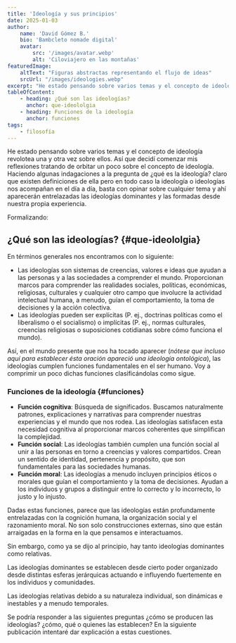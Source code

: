 ```yaml
---
title: 'Ideología y sus principios'
date: 2025-01-03
author:
    name: 'David Gómez B.'
    bio: 'Bambcleto nomade digital'
    avatar:
        src: '/images/avatar.webp'
        alt: 'Ciloviajero en las montañas'
featuredImage: 
    altText: "Figuras abstractas representando el flujo de ideas"
    srcUrl: "/images/ideologies.webp"
excerpt: "He estado pensando sobre varios temas y el concepto de ideología revolotea una y otra vez sobre ellos. Así que decidí comenzar mis reflexiones tratando de vagar un poco sobre el concepto de ideología"
tableOfContent:
    - heading: ¿Qué son las ideologías?
      anchor: que-ideololgia
    - heading: Funciones de la ideología
      anchor: funciones
tags: 
    - filosofía
---
```


He estado pensando sobre varios temas y el concepto de ideología revolotea una y otra vez sobre ellos. Así que decidí comenzar mis reflexiones tratando de orbitar un poco sobre el concepto de ideología. Haciendo algunas indagaciones a la pregunta de ¿qué es la ideología? claro que existen definiciones de ella pero en todo caso la ideología o ideologías nos acompañan en el día a día, basta con opinar sobre cualquier tema y ahí aparecerán entrelazadas las ideologías dominantes y las formadas desde nuestra propia experiencia. 

Formalizando:

## ¿Qué son las ideologías? {#que-ideololgia}
En términos generales nos encontramos con lo siguiente:
- Las ideologías son sistemas de creencias, valores e ideas que ayudan a las personas y a las sociedades a comprender el mundo. Proporcionan marcos para comprender las realidades sociales, políticas, económicas, religiosas, culturales y cualquier otro campo que involucre la actividad intelectual humana, a menudo, guían el comportamiento, la toma de decisiones y la acción colectiva.
- Las ideologías pueden ser explícitas (P. ej., doctrinas políticas como el liberalismo o el socialismo) o implícitas (P. ej., normas culturales, creencias religiosas o suposiciones cotidianas sobre cómo funciona el mundo).

Así, en el mundo presente que nos ha tocado aparecer (*nótese que incluso aquí para establecer ésta oración apareció una ideología ontológica*), las ideologías cumplen funciones fundamentales en el ser humano. Voy a comprimir un poco dichas funciones clasificándolas como sigue.

### Funciones de la ideología {#funciones}
- **Función cognitiva**: Búsqueda de significados. Buscamos naturalmente patrones, explicaciones y narrativas para comprender nuestras experiencias y el mundo que nos rodea. Las ideologías satisfacen esta necesidad cognitiva al proporcionar marcos coherentes que simplifican la complejidad.
- **Función social**: Las ideologías también cumplen una función social al unir a las personas en torno a creencias y valores compartidos. Crean un sentido de identidad, pertenencia y propósito, que son fundamentales para las sociedades humanas.
- **Función moral**: Las ideologías a menudo incluyen principios éticos o morales que guían el comportamiento y la toma de decisiones. Ayudan a los individuos y grupos a distinguir entre lo correcto y lo incorrecto, lo justo y lo injusto.

Dadas estas funciones, parece que las ideologías están profundamente entrelazadas con la cognición humana, la organización social y el razonamiento moral. No son solo construcciones externas, sino que están arraigadas en la forma en la que pensamos e interactuamos.

Sin embargo, como ya se dijo al principio, hay tanto ideologías dominantes como relativas. 

Las ideologías dominantes se establecen desde cierto poder organizado desde distintas esferas jerárquicas actuando e influyendo fuertemente en los individuos y comunidades.

Las ideologías relativas debido a su naturaleza individual, son dinámicas e inestables y a menudo temporales.

Se podría responder a las siguientes preguntas ¿cómo se producen las ideologías?  ¿cómo, qué o quienes las establecen? En la siguiente publicación intentaré dar explicación a estas cuestiones.